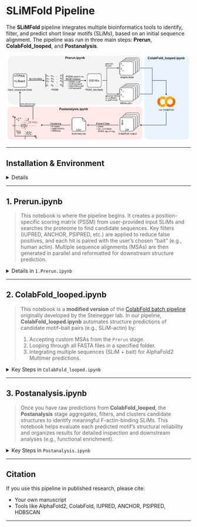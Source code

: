 
# SLiMFold Pipeline

The **SLiMFold** pipeline integrates multiple bioinformatics tools to identify, filter, and predict short linear motifs (SLiMs), based on an initial sequence alignment. The pipeline was run in three main steps: **Prerun**, **ColabFold_looped**, and **Postanalysis**.

![Alt text](images/Pipeline.png)

---

## Installation & Environment

<details>
  
1. **Clone This Repo & Create the Conda Environment**  
   ```bash
   git clone https://github.com/YourUserName/SLiM_AF2_screen.git
   cd SLiM_AF2_screen

   conda env create -f slim_env.yml
   conda activate SLiM_AF2_screen
   ```
2. **Register as Jupyter Kernel** (optional, but recommended)
   ```bash
   python -m ipykernel install --user --name SLiM_AF2_screen --display-name "SLiM_AF2_screen"
   ```
3. **Install External Tools**  
   - **PsiPred 4.0**: [psipred GitHub](https://github.com/psipred/psipred)  
   - **IUPred3**: [iupred3.elte.hu](https://iupred3.elte.hu/download_new)  
   - **Databases**: [UniRef90 in .fasta.gz](https://ftp.uniprot.org/pub/databases/uniprot/uniref/uniref90/) & [NCBI protein dataset in .fasta](https://www.ncbi.nlm.nih.gov/datasets/taxonomy/)

</details>


---


## 1. Prerun.ipynb

> This notebook is where the pipeline begins. It creates a position-specific scoring matrix (PSSM) from user-provided input SLiMs and searches the proteome to find candidate sequences. Key filters (IUPRED, ANCHOR, PSIPRED, etc.) are applied to reduce false positives, and each hit is paired with the user’s chosen “bait” (e.g., human actin). Multiple sequence alignments (MSAs) are then generated in parallel and reformatted for downstream structure prediction.

<details>
  <summary>Details in <code>1.Prerun.ipynb</code></summary>

1. **Folder and pathway setup**  
   - Please define the paths iupred_path, psipred_path, NCBI_protein_database, uniref90_path, reformat_path and your bait_sequence. 
   - Automatically creates a consistent project folder structure.  
   - Requires the user’s environment to be active (e.g. `conda activate SLiM_AF2_screen`).
   - Move your inital aligment to the **Input Folder** and rename it to **input.fasta** (see example folder). 

2. **PSSM Generation with BLOSUM62**  
   - Uses user-provided SLiMs (aligned FASTA in input.fasta) and the BLOSUM62 substitution matrix.  
   - Produces a PSSM cutoff (default for BLOSUM62 is set to 10).

3. **Proteome Search**  
   - (A) Prompts the user first to define the probable secondary structure involved in the interaction. User can choose bewtween 'helix', 'strand', 'coil' or 'unknown'. 
   - (B) Then scores the human proteome (or your organism of choice) using the PSSM, as well as IUPRED, ANCHOR, PSIPRED. Retains only hits meeting specified cutoffs for PSSM, IUPRED, ANCHOR, PSIPRED, etc. Extends each hit by ±20 residues to capture potential context.
   - (C) Removes identical sequences found to avoid running them through jackhmmer and colabfold multiple times.
   - (Optional, if not first iteration) Compare the PSSM-hits of two iterations and write the unique hits to a new FASTA file. Please ignore this cell in case you are running the first iteration.

4. **Bait Fusion and Prey-Bait Preparation**
   - The predefined bait sequence is appended to each unique hit, separated by a colon (> header as peptide:bait).

5. **Split Prey-Bait pairs into individual FASTA files for ColabFold input** 

6. **Multiple Sequence Alignment for Bait** 
   - Runs jackhmmer for the bait sequence, with modified filters, against the UniRef90 database to identify homologs and generate a .sto alignment file.

7. **Multiple Sequence Alignment for Peptides** 
   - Runs jackhmmer for each peptide, with modified filters, against the UniRef90 database to identify homologs and generate a .sto alignment file.
   - Uses parallel processing to speed up computation — both the number of CPU cores per search and the number of parallel processes can be adjusted by the user.
   - Automatically tracks remaining peptides, so the run can resume from where it left off using the *input_remaining.fasta* file in case of interruption.

8. **Converts the .sto to .a3m** 

9. **Sort and Deduplicate .a3m Files Based on Sequence Identity**
   - Sorts all .a3m files by global sequence identity to the reference (first) sequence, placing the most similar sequences at the top to improve MSA quality for structure prediction.
   - For the bait MSA (bait_sequence.a3m), the user is prompted whether they want to sort it.
   - Deduplicates the bait .a3m file (based on exact sequence match) to remove redundant homologs, ensuring higher sequence diversity and enhancing co-evolutionary signal strength for better complex prediction accuracy.

10. **Trims the MSA**
    - Reduces the size of each .a3m file by keeping only the first N sequences (default: 2048).

11. **Combines Bait and Prey MSAs for ColabFoldA**

</details>

---

## 2. ColabFold_looped.ipynb

> This notebook is a **modified version** of the [ColabFold batch pipeline](https://github.com/sokrypton/ColabFold) originally developed by the Steinegger lab. In our pipeline, **ColabFold_looped.ipynb** automates structure predictions of candidate motif–bait pairs (e.g., SLiM–actin) by:
>
> 1. Accepting custom MSAs from the `Prerun` stage.  
> 2. Looping through all FASTA files in a specified folder.  
> 3. Integrating multiple sequences (SLiM + bait) for AlphaFold2 Multimer predictions.

<details>
  <summary>Key Steps in <code>ColabFold_looped.ipynb</code></summary>

1. **Batch Processing & Automation**  
   - Scans a given folder (e.g., in Google Drive) for all `.fasta` files.  
   - Automatically runs AlphaFold2 Multimer for each file–MSA pair.  
   - No manual input required for each sequence, speeding up large-scale screening.

2. **Integration of Custom MSAs**  
   - If `.a3m` alignment files exist from **Prerun** (stored in a designated “MSA” folder), the notebook **matches each `.a3m`** to its corresponding `.fasta` by name.  
   - These custom MSAs help improve structure predictions by providing more specific alignments.

3. **Configurable Output**  
   - Allows custom output folders to keep results organized.  
   - Lets you adjust seeds and other AlphaFold2 parameters, enabling fine-tuning of your predictions.

4. **AlphaFold2 Multimer Predictions**  
   - Uses the combined sequences (motif + bait) to generate 3D models.  
   - Logs pLDDT, pTM, and ipTM scores to measure model confidence and interface quality.

</details>

---

## 3. Postanalysis.ipynb

> Once you have raw predictions from **ColabFold_looped**, the **Postanalysis** stage aggregates, filters, and clusters candidate structures to identify meaningful F-actin-binding SLiMs. This notebook helps evaluate each predicted motif’s structural reliability and organizes results for detailed inspection and downstream analyses (e.g., functional enrichment).

<details>
  <summary>Key Steps in <code>Postanalysis.ipynb</code></summary>

1. **Loading & Filtering Models**  
   - Reads all predicted structures and extracts:  
     - pLDDT: Per-residue confidence.  
     - pTM & ipTM: Global and interface metrics indicating interchain confidence.  
   - Excludes structures with ipTM < 0.6 (default), which generally indicates poor interface reliability.

2. **Structural Alignment & RMSD**  
   - Aligns each candidate structure to a reference PDB (e.g., ITPKA–actin complex).  
   - Calculates RMSD over the alpha-carbon atoms in the motif region (P1–P9).  
     - RMSD quantifies how closely the predicted motif aligns to the known reference.

3. **Angular Measurements**  
   - Computes φ (azimuth) and θ (polar) angles to represent the motif’s orientation.  
   - Calculates helix polarity to capture directionality.  
   - Generates Δφ and Δθ values by comparing each predicted motif’s orientation to the reference.

4. **Clustering**  
   - Performs HDBSCAN clustering using RMSD, Δφ, Δθ, and polarity as features.  
   - Chooses optimal clustering parameters (e.g., minimum cluster size, minimum samples) based on silhouette score, Davies-Bouldin index, and Calinski-Harabasz index.

5. **Cluster Examination & Data Export**  
   - Structures in each cluster are exported to `.pml` files for inspection in PyMOL.  
   - Corresponding sequences are compiled into FASTA files, enabling:  
     - Sequence logo generation to identify conserved positions.  
     - Gene ontology (GO) enrichment analysis (by mapping each sequence to its gene via NCBI).

</details>

---


## Citation

If you use this pipeline in published research, please cite:
- Your own manuscript
- Tools like AlphaFold2, ColabFold, IUPRED, ANCHOR, PSIPRED, HDBSCAN

---

